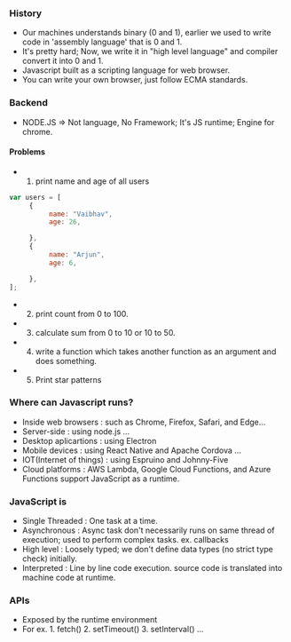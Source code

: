 ### History
- Our machines understands binary (0 and 1), earlier we used to write code in 'assembly language' that is 0 and 1.
- It's pretty hard; Now, we write it in "high level language" and compiler convert it into 0 and 1.
- Javascript built as a scripting language for web browser.
- You can write your own browser, just follow ECMA standards.

### Backend
- NODE.JS => Not language, No Framework; It's JS runtime; Engine for chrome.

#### Problems
- 1. print name and age of all users
```js
var users = [
     {
          name: "Vaibhav",
          age: 26,

     },
     {
          name: "Arjun",
          age: 6,

     },
];
```
- 2. print count from 0 to 100.
- 3. calculate sum from 0 to 10 or 10 to 50.
- 4. write a function which takes another function as an argument and does something.
- 5. Print star patterns

### Where can Javascript runs?

- Inside web browsers : such as Chrome, Firefox, Safari, and Edge...
- Server-side : using node.js ...
- Desktop aplicartions : using Electron
- Mobile devices : using React Native and Apache Cordova ...
- IOT(Internet of things) : using Espruino and Johnny-Five
- Cloud platforms : AWS Lambda, Google Cloud Functions, and Azure Functions support JavaScript as a runtime.

### JavaScript is 
- Single Threaded : One task at a time.
- Asynchronous : Async task don't necessarily runs on same thread of execution; used to perform complex tasks. ex. callbacks
- High level : Loosely typed; we don't define data types (no strict type check) initially.
- Interpreted : Line by line code execution. source code is translated into machine code at runtime.


### APIs
- Exposed by the runtime environment
- For ex. 1. fetch() 2. setTimeout() 3. setInterval() ...
